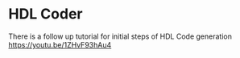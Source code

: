 # HDL Coder

There is a follow up tutorial for initial steps of HDL Code generation
https://youtu.be/1ZHvF93hAu4
